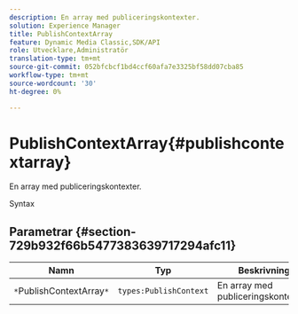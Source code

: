 ```yaml
---
description: En array med publiceringskontexter.
solution: Experience Manager
title: PublishContextArray
feature: Dynamic Media Classic,SDK/API
role: Utvecklare,Administratör
translation-type: tm+mt
source-git-commit: 052bfcbcf1bd4ccf60afa7e3325bf58dd07cba85
workflow-type: tm+mt
source-wordcount: '30'
ht-degree: 0%

---
```



# PublishContextArray{#publishcontextarray}

En array med publiceringskontexter.

Syntax

## Parametrar {#section-729b932f66b5477383639717294afc11}

| Namn | Typ | Beskrivning |
|---|---|---|
| `*`PublishContextArray`*` | `types:PublishContext` | En array med publiceringskontexter. |

